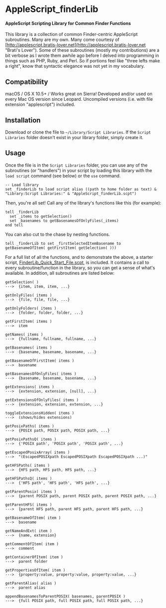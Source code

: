 # AppleScript_finderLib  
#### AppleScript Scripting Library for Common Finder Functions  

This library is a collection of common Finder-centric AppleScript subroutines. Many are my own. Many come courtesy of [http://applescript.bratis-lover.net](http://applescript.bratis-lover.net "Brati's Lover"). Some of these subroutines (mostly my contributions) are a bit verbose as I wrote them awhile ago before I delved into programming in things such as PHP, Ruby, and Perl. So if portions feel like "three lefts make a right", know that syntactic elegance was not yet in my vocabulary.
  
  
## Compatibility  

macOS / OS X 10.5+ / Works great on Sierra! Developed and/or used on every Mac OS version since Leopard. Uncompiled versions (i.e. with file extension "applescript") included.  
  
  
## Installation  

Download or clone the file to `~/Library/Script Libraries`. If the `Script Libraries` folder doesn't exist in your library folder, simply create it.
  
  
## Usage  

Once the file is in the `Script Libraries` folder, you can use any of the subroutines (or "handlers") in your script by loading this library with the `load script` command (see below) or the `use` command.

```applescript
-- Load library
set _finderLib to load script alias ((path to home folder as text) & "Library:Script Libraries:" & "AppleScript_finderLib.scpt")
```
  
Then, you're all set! Call any of the library's functions like this (for example):  
```applescript
tell _finderLib
  set _items to getSelection()
  set _basenames to getBasenamesOfOnlyFiles(_items)
end tell
```
  
You can also cut to the chase by nesting functions.  
```applescript
tell _finderLib to set _firstSelectedItemBasename to getBasenameOfItem( getFirstItem( getSelection( )))
```

For a full list of all the functions, and to demonstrate the above, a starter script, [FinderLib_Quick_Start_File.scpt](https://github.com/ianthekirkland/AppleScript_finderLib/FinderLib_Quick_Start_File.scpt "FinderLib_Quick_Start_File.scpt"), is included. It contains a call to every subroutine/function in the library, so you can get a sense of what's available. In addition, all subroutines are listed below:

```applescript  
getSelection( )
--->  {item, item, item, ...}
```
```applescript  
getOnlyFiles( items )
--->  {file, file, file, ...}
```
```applescript  
getOnlyFolders( items )
--->  {folder, folder, folder, ...}
```
```applescript  
getFirstItem( items )
--->  item
```
```applescript  
getNames( items )
--->  {fullname, fullname, fullname, ...}
```
```applescript  
getBasenames( items )
--->  {basename, basename, basename, ...}
```
```applescript  
getBasenameOfFirstItem( items )
--->  basename
```
```applescript  
getBasenamesOfOnlyFiles( items )
--->  {basename, basename, basename, ...}
```
```applescript  
getExtensions( items )
--->  {extension, extension, [null], ...}
```
```applescript  
getExtensionsOfOnlyFiles( items )
--->  {extension, extension, extension, ...}
```
```applescript  
toggleExtensionsHidden( items )
--->  (shows/hides extensions)
```
```applescript  
getPosixPaths( items )
--->  {POSIX path, POSIX path, POSIX path, ...}
```
```applescript  
getPosixPathsQ( items )
--->  {'POSIX path', 'POSIX path', 'POSIX path', ...}
```
```applescript  
getEscapedPosixArray( items )
--->  "(EscapedPOSIXpath EscapedPOSIXpath EscapedPOSIXpath ...)"
```
```applescript  
getHFSPaths( items )
--->  {HFS path, HFS path, HFS path, ...}
```
```applescript  
getHFSPathsQ( items )
--->  {'HFS path', 'HFS path', 'HFS path', ...}
```
```applescript  
getParentPosix( items )
--->  {parent POSIX path, parent POSIX path, parent POSIX path, ...}
```
```applescript  
getParentHFS( items )
--->  {parent HFS path, parent HFS path, parent HFS path, ...} 
```
```applescript  
getBasenameOfItem( item )
--->  basename
```
```applescript  
getNameAndExt( item )
--->  {name, extension}
```
```applescript  
getCommentOfItem( item )
--->  comment
```
```applescript  
getContainerOfItem( item )
--->  parent folder
```
```applescript  
getPropertiesOfItem( item )
--->  {property:value, property:value, property:value, ...}
```
```applescript  
getParentAlias( alias )
--->  parent alias
```
```applescript  
appendBasenamesToParentPOSIX( basenames, parentPOSIX )
--->  {full POSIX path, full POSIX path, full POSIX path, ...}  
```
